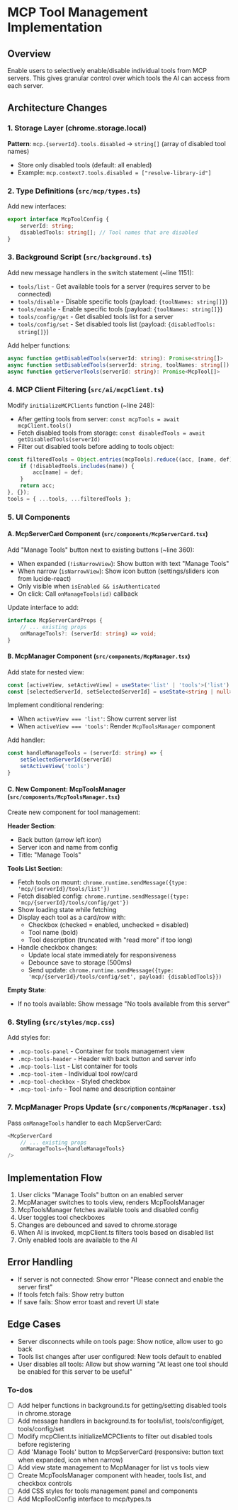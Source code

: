 <!-- 0f07ad7e-616e-4459-a5e8-d2ede5ba6259 324ecaa4-68b5-4839-bb59-fd59eef58e16 -->
# MCP Tool Management Implementation

## Overview

Enable users to selectively enable/disable individual tools from MCP servers. This gives granular control over which tools the AI can access from each server.

## Architecture Changes

### 1. Storage Layer (chrome.storage.local)

**Pattern**: `mcp.{serverId}.tools.disabled` → `string[]` (array of disabled tool names)

- Store only disabled tools (default: all enabled)
- Example: `mcp.context7.tools.disabled = ["resolve-library-id"]`

### 2. Type Definitions (`src/mcp/types.ts`)

Add new interfaces:

```typescript
export interface McpToolConfig {
    serverId: string;
    disabledTools: string[]; // Tool names that are disabled
}
```

### 3. Background Script (`src/background.ts`)

Add new message handlers in the switch statement (~line 1151):

- `tools/list` - Get available tools for a server (requires server to be connected)
- `tools/disable` - Disable specific tools (payload: `{toolNames: string[]}`)
- `tools/enable` - Enable specific tools (payload: `{toolNames: string[]}`)
- `tools/config/get` - Get disabled tools list for a server
- `tools/config/set` - Set disabled tools list (payload: `{disabledTools: string[]}`)

Add helper functions:

```typescript
async function getDisabledTools(serverId: string): Promise<string[]>
async function setDisabledTools(serverId: string, toolNames: string[]): Promise<void>
async function getServerTools(serverId: string): Promise<McpTool[]>
```

### 4. MCP Client Filtering (`src/ai/mcpClient.ts`)

Modify `initializeMCPClients` function (~line 248):

- After getting tools from server: `const mcpTools = await mcpClient.tools()`
- Fetch disabled tools from storage: `const disabledTools = await getDisabledTools(serverId)`
- Filter out disabled tools before adding to tools object:
```typescript
const filteredTools = Object.entries(mcpTools).reduce((acc, [name, def]) => {
    if (!disabledTools.includes(name)) {
        acc[name] = def;
    }
    return acc;
}, {});
tools = { ...tools, ...filteredTools };
```


### 5. UI Components

#### A. McpServerCard Component (`src/components/McpServerCard.tsx`)

Add "Manage Tools" button next to existing buttons (~line 360):

- When expanded (`!isNarrowView`): Show button with text "Manage Tools"
- When narrow (`isNarrowView`): Show icon button (settings/sliders icon from lucide-react)
- Only visible when `isEnabled && isAuthenticated`
- On click: Call `onManageTools(id)` callback

Update interface to add:

```typescript
interface McpServerCardProps {
    // ... existing props
    onManageTools?: (serverId: string) => void;
}
```

#### B. McpManager Component (`src/components/McpManager.tsx`)

Add state for nested view:

```typescript
const [activeView, setActiveView] = useState<'list' | 'tools'>('list')
const [selectedServerId, setSelectedServerId] = useState<string | null>(null)
```

Implement conditional rendering:

- When `activeView === 'list'`: Show current server list
- When `activeView === 'tools'`: Render `McpToolsManager` component

Add handler:

```typescript
const handleManageTools = (serverId: string) => {
    setSelectedServerId(serverId)
    setActiveView('tools')
}
```

#### C. New Component: McpToolsManager (`src/components/McpToolsManager.tsx`)

Create new component for tool management:

**Header Section**:

- Back button (arrow left icon)
- Server icon and name from config
- Title: "Manage Tools"

**Tools List Section**:

- Fetch tools on mount: `chrome.runtime.sendMessage({type: 'mcp/{serverId}/tools/list'})`
- Fetch disabled config: `chrome.runtime.sendMessage({type: 'mcp/{serverId}/tools/config/get'})`
- Show loading state while fetching
- Display each tool as a card/row with:
  - Checkbox (checked = enabled, unchecked = disabled)
  - Tool name (bold)
  - Tool description (truncated with "read more" if too long)
- Handle checkbox changes:
  - Update local state immediately for responsiveness
  - Debounce save to storage (500ms)
  - Send update: `chrome.runtime.sendMessage({type: 'mcp/{serverId}/tools/config/set', payload: {disabledTools}})`

**Empty State**:

- If no tools available: Show message "No tools available from this server"

### 6. Styling (`src/styles/mcp.css`)

Add styles for:

- `.mcp-tools-panel` - Container for tools management view
- `.mcp-tools-header` - Header with back button and server info
- `.mcp-tools-list` - List container for tools
- `.mcp-tool-item` - Individual tool row/card
- `.mcp-tool-checkbox` - Styled checkbox
- `.mcp-tool-info` - Tool name and description container

### 7. McpManager Props Update (`src/components/McpManager.tsx`)

Pass `onManageTools` handler to each McpServerCard:

```typescript
<McpServerCard
    // ... existing props
    onManageTools={handleManageTools}
/>
```

## Implementation Flow

1. User clicks "Manage Tools" button on an enabled server
2. McpManager switches to tools view, renders McpToolsManager
3. McpToolsManager fetches available tools and disabled config
4. User toggles tool checkboxes
5. Changes are debounced and saved to chrome.storage
6. When AI is invoked, mcpClient.ts filters tools based on disabled list
7. Only enabled tools are available to the AI

## Error Handling

- If server is not connected: Show error "Please connect and enable the server first"
- If tools fetch fails: Show retry button
- If save fails: Show error toast and revert UI state

## Edge Cases

- Server disconnects while on tools page: Show notice, allow user to go back
- Tools list changes after user configured: New tools default to enabled
- User disables all tools: Allow but show warning "At least one tool should be enabled for this server to be useful"

### To-dos

- [ ] Add helper functions in background.ts for getting/setting disabled tools in chrome.storage
- [ ] Add message handlers in background.ts for tools/list, tools/config/get, tools/config/set
- [ ] Modify mcpClient.ts initializeMCPClients to filter out disabled tools before registering
- [ ] Add 'Manage Tools' button to McpServerCard (responsive: button text when expanded, icon when narrow)
- [ ] Add view state management to McpManager for list vs tools view
- [ ] Create McpToolsManager component with header, tools list, and checkbox controls
- [ ] Add CSS styles for tools management panel and components
- [ ] Add McpToolConfig interface to mcp/types.ts